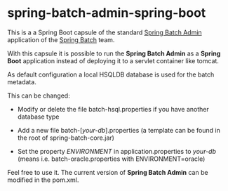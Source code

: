 spring-batch-admin-spring-boot
================================

This is a a Spring Boot capsule of the standard [Spring Batch Admin](https://github.com/spring-projects/spring-batch-admin "Github") application of the [Spring Batch](http://projects.spring.io/spring-batch/ "SpringIO Page") team. 

With this capsule it is possible to run the **Spring Batch Admin** as a **Spring Boot** application instead of deploying it to a servlet container like tomcat.

As default configuration a local HSQLDB database is used for the batch metadata. 

This can be changed:

*	Modify or delete the file batch-hsql.properties if you have another database type

* 	Add a new file batch-[*your-db*].properties (a template can be found in the root of spring-batch-core.jar)

* 	Set the property *ENVIRONMENT* in application.properties to *your-db* (means i.e. batch-oracle.properties with ENVIRONMENT=oracle)

Feel free to use it. The current version of **Spring Batch Admin** can be modified in the pom.xml.